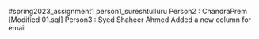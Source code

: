 #spring2023_assignment1
person1_sureshtulluru
Person2 : ChandraPrem [Modified 01.sql]
Person3 : Syed Shaheer Ahmed
Added a new column for email
